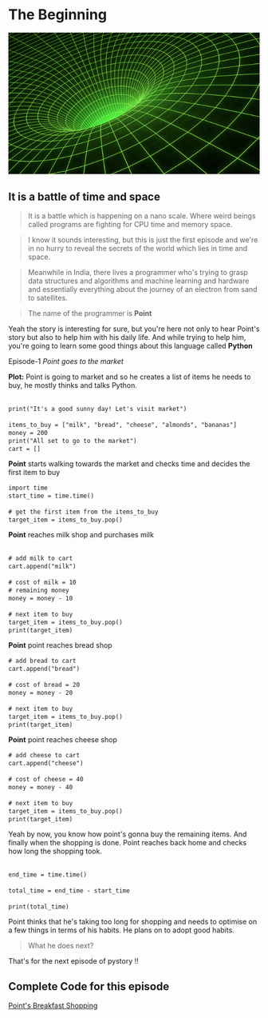 # The Beginning 


![Time and  Space][logo]

[logo]: time-and-space.png "Time and Space"

## It is a battle of time and space 

> It is a battle which is happening on a nano scale. Where 
weird beings called programs are fighting for CPU time and 
memory space. 

> I know it sounds interesting, but this is just the first 
episode and we're in no hurry to reveal the secrets of the 
world which lies in time and space. 

> Meanwhile in India, there lives a programmer who's trying 
to grasp data structures and algorithms and machine learning 
and hardware and essentially everything about the journey of 
an electron from sand to satellites. 

> The name of the programmer is **Point**  

Yeah the story is interesting for sure, but you're here not 
only to hear Point's story but also to help him with his 
daily life. And while trying to help him, you're going to 
learn some good things about this language called **Python** 


Episode-1 *Point goes to the market* 

**Plot:** Point is going to market and so he creates a list of 
items he needs to buy, he mostly thinks and talks Python. 

```

print("It's a good sunny day! Let's visit market")

items_to_buy = ["milk", "bread", "cheese", "almonds", "bananas"]
money = 200 
print("All set to go to the market")
cart = [] 

```

**Point** starts walking towards the market and checks time and 
decides the first item to buy 

```
import time 
start_time = time.time() 

# get the first item from the items_to_buy
target_item = items_to_buy.pop()

```

**Point** reaches milk shop and purchases milk 

```

# add milk to cart 
cart.append("milk")

# cost of milk = 10 
# remaining money 
money = money - 10 

# next item to buy 
target_item = items_to_buy.pop() 
print(target_item)

```

**Point** point reaches bread shop 

```
# add bread to cart 
cart.append("bread")

# cost of bread = 20 
money = money - 20 

# next item to buy 
target_item = items_to_buy.pop() 
print(target_item)
``` 

**Point** point reaches cheese shop 


```
# add cheese to cart 
cart.append("cheese")

# cost of cheese = 40 
money = money - 40 

# next item to buy 
target_item = items_to_buy.pop() 
print(target_item)
``` 

Yeah by now, you know how point's gonna buy the remaining items.
And finally when the shopping is done. Point reaches back home 
and checks how long the shopping took. 

```

end_time = time.time()

total_time = end_time - start_time 

print(total_time)

```


Point thinks that he's taking too long for shopping and needs 
to optimise on a few things in terms of his habits. He plans on 
to adopt good habits. 

> What he does next? 

That's for the next episode of pystory !! 

## Complete Code for this episode 

[Point's Breakfast Shopping](points-shopping.py)
